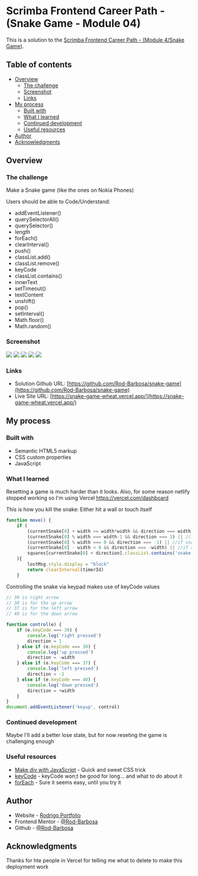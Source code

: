 # Scrimba Frontend Career Path - (Snake Game - Module 04)

This is a solution to the [Scrimba Frontend Career Path - (Module 4/Snake Game)](https://scrimba.com/learn/frontend).

## Table of contents

- [Overview](#overview)
  - [The challenge](#the-challenge)
  - [Screenshot](#screenshot)
  - [Links](#links)
- [My process](#my-process)
  - [Built with](#built-with)
  - [What I learned](#what-i-learned)
  - [Continued development](#continued-development)
  - [Useful resources](#useful-resources)
- [Author](#author)
- [Acknowledgments](#acknowledgments)


## Overview

### The challenge

Make a Snake game (like the ones on Nokia Phones)

Users should be able to Code/Understand:

- addEventListener()
- querySelectorAll()
- querySelector()
- length
- forEach()
- clearInterval()
- push()
- classList.add()
- classList.remove()
- keyCode
- classList.contains()
- innerText
- setTimeout()
- textContent
- unshift()
- pop()
- setInterval()
- Math.floor()
- Math.random()

### Screenshot

![](./init.png)
![](./mid.png)
![](./eatTail.png)
![](./end.png)
![](./wallLogic.png)



### Links

- Solution Github URL: [https://github.com/Rod-Barbosa/snake-game](https://github.com/Rod-Barbosa/snake-game)
- Live Site URL: [https://snake-game-wheat.vercel.app/](https://snake-game-wheat.vercel.app/)

## My process

### Built with

- Semantic HTML5 markup
- CSS custom properties
- JavaScript

### What I learned
Resetting a game is much harder than it looks.
Also, for some reason netlify stopped working so I'm using Vercel https://vercel.com/dashboard

This is how you kill the snake: Either hit a wall or touch itself
```js
function move() {
    if (
        (currentSnake[0] + width >= width*width && direction === width) || //if snake has hit bottom
        (currentSnake[0] % width === width-1 && direction === 1) || //if snake has hit right wall
        (currentSnake[0] % width === 0 && direction === -1) || //if snake has hit left wall
        (currentSnake[0] - width < 0 && direction === -width) || //if snake has hit top
        squares[currentSnake[0] + direction].classList.contains('snake')
    ){
        lostMsg.style.display = "block"
        return clearInterval(timerId)
    }
```

Controlling the snake via keypad makes use of keyCode values
```js
// 39 is right arrow
// 38 is for the up arrow
// 37 is for the left arrow
// 40 is for the down arrow

function control(e) {
    if (e.keyCode === 39) {
        console.log('right pressed')
        direction = 1
    } else if (e.keyCode === 38) {
        console.log('up pressed')
        direction = -width
    } else if (e.keyCode === 37) {
        console.log('left pressed')
        direction = -1
    } else if (e.keyCode === 40) {
        console.log('down pressed')
        direction = +width
    }
}
document.addEventListener('keyup', control)
```

### Continued development

Maybe I'll add a better lose state, but for now reseting the game is challenging enough


### Useful resources

- [Make div with JavaScript](https://www.techiedelight.com/dynamically-create-div-javascript/#:~:text=1.,div%3E%20element%20to%20another%20container.) - Quick and sweet CSS trick
- [keyCode](https://developer.mozilla.org/en-US/docs/Web/API/KeyboardEvent/key) - keyCode won;t be good for long... and what to do about it
- [forEach](https://developer.mozilla.org/pt-BR/docs/Web/JavaScript/Reference/Global_Objects/Array/forEach) - Sure it seems easy, until you try it

## Author

- Website - [Rodrigo Portfolio](https://www.gelatodigital.com)
- Frontend Mentor - [@Rod-Barbosa](https://www.frontendmentor.io/profile/Rod-Barbosa)
- Github - [@Rod-Barbosa](https://github.com/Rod-Barbosa)

## Acknowledgments

Thanks for hte people in Vercel for telling me what to delete to make this deployment work


